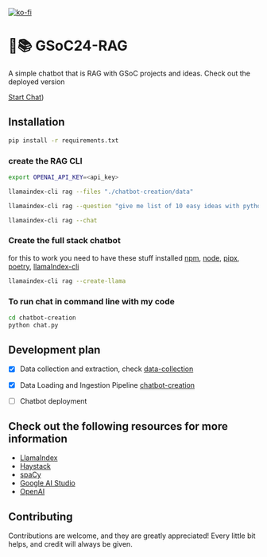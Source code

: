 [![ko-fi](https://ko-fi.com/img/githubbutton_sm.svg)](https://ko-fi.com/H2H5VAL6E)

# 🦙📚 GSoC24-RAG

A simple chatbot that is RAG with GSoC projects and ideas. Check out the deployed version 

[Start Chat](#))

## Installation
```bash
pip install -r requirements.txt
```


### create the RAG CLI

```bash
export OPENAI_API_KEY=<api_key>

llamaindex-cli rag --files "./chatbot-creation/data"

llamaindex-cli rag --question "give me list of 10 easy ideas with python and Machine Learning?"

llamaindex-cli rag --chat
```

### Create the full stack chatbot

for this to work you need to have these stuff installed [npm](https://www.npmjs.com/get-npm), [node](https://nodejs.org/en/download/), [pipx](https://pypa.github.io/pipx/), [poetry](https://python-poetry.org/docs/), [llamaIndex-cli](https://docs.llamaindex.ai/en/stable/use_cases/q_and_a/rag_cli.html)


```bash
llamaindex-cli rag --create-llama
```

### To run chat in command line with my code

```bash
cd chatbot-creation
python chat.py
```


## Development plan

- [x] Data collection and extraction, check [data-collection](./data-collection)
- [x] Data Loading and Ingestion Pipeline [chatbot-creation](./chatbot-creation)
- [ ] Chatbot deployment


## Check out the following resources for more information

- [LlamaIndex](https://docs.llamaindex.ai/en/stable/index.html)
- [Haystack](https://docs.haystack.deepset.ai/docs/intro)
- [spaCy](https://spacy.io/usage/large-language-models)
- [Google AI Studio](https://aistudio.google.com/)
- [OpenAI](https://platform.openai.com/)

## Contributing

Contributions are welcome, and they are greatly appreciated! Every little bit helps, and credit will always be given.